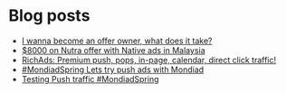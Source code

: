 # Blog posts
<!-- BLOG-POST-LIST:START -->
- [I wanna become an offer owner, what does it take?](https://afflift.com/f/threads/i-wanna-become-an-offer-owner-what-does-it-take.10550/)
- [$8000 on Nutra offer with Native ads in Malaysia](https://afflift.com/f/threads/8000-on-nutra-offer-with-native-ads-in-malaysia.10175/)
- [RichAds: Premium push, pops, in-page, calendar, direct click traffic!](https://afflift.com/f/threads/richads-premium-push-pops-in-page-calendar-direct-click-traffic.991/)
- [#MondiadSpring Lets try push ads with Mondiad](https://afflift.com/f/threads/mondiadspring-lets-try-push-ads-with-mondiad.10540/)
- [Testing Push traffic #MondiadSpring](https://afflift.com/f/threads/testing-push-traffic-mondiadspring.10538/)
<!-- BLOG-POST-LIST:END -->
